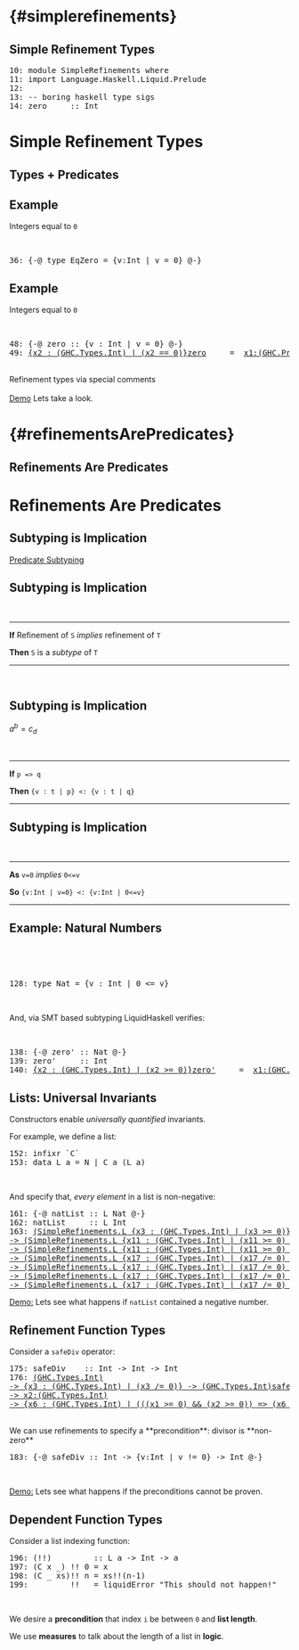  {#simplerefinements}
=======================

Simple Refinement Types
-----------------------

<div class="hidden">


<pre><span class=hs-linenum>10: </span><span class='hs-keyword'>module</span> <span class='hs-conid'>SimpleRefinements</span> <span class='hs-keyword'>where</span>
<span class=hs-linenum>11: </span><span class='hs-keyword'>import</span> <span class='hs-conid'>Language</span><span class='hs-varop'>.</span><span class='hs-conid'>Haskell</span><span class='hs-varop'>.</span><span class='hs-conid'>Liquid</span><span class='hs-varop'>.</span><span class='hs-conid'>Prelude</span>
<span class=hs-linenum>12: </span>
<span class=hs-linenum>13: </span><span class='hs-comment'>-- boring haskell type sigs</span>
<span class=hs-linenum>14: </span><span class='hs-definition'>zero</span>     <span class='hs-keyglyph'>::</span> <span class='hs-conid'>Int</span>
</pre>

</div>


Simple Refinement Types
=======================


Types + Predicates 
------------------


Example
-------

Integers equal to `0`

<br>


<pre><span class=hs-linenum>36: </span><span class='hs-keyword'>{-@</span> <span class='hs-keyword'>type</span> <span class='hs-conid'>EqZero</span> <span class='hs-keyglyph'>=</span> <span class='hs-layout'>{</span><span class='hs-varid'>v</span><span class='hs-conop'>:</span><span class='hs-conid'>Int</span> <span class='hs-keyglyph'>|</span> <span class='hs-varid'>v</span> <span class='hs-keyglyph'>=</span> <span class='hs-num'>0</span><span class='hs-layout'>}</span> <span class='hs-keyword'>@-}</span>
</pre>


Example
-------

Integers equal to `0`

<br>


<pre><span class=hs-linenum>48: </span><span class='hs-keyword'>{-@</span> <span class='hs-varid'>zero</span> <span class='hs-keyglyph'>::</span> <span class='hs-keyword'>{v :</span> <span class='hs-conid'>Int</span> <span class='hs-keyword'>| v = 0}</span> <span class='hs-keyword'>@-}</span>
<span class=hs-linenum>49: </span><a class=annot href="#"><span class=annottext>{x2 : (GHC.Types.Int) | (x2 == 0)}</span><span class='hs-definition'>zero</span></a>     <span class='hs-keyglyph'>=</span>  <a class=annot href="#"><span class=annottext>x1:(GHC.Prim.Int#) -&gt; {x2 : (GHC.Types.Int) | (x2 == (x1  :  int))}</span><span class='hs-num'>0</span></a>
</pre>

<br>

<div class="fragment">
Refinement types via special comments
</div>


<br>

<div class="fragment">
<a href="http://goto.ucsd.edu:8090/index.html#?demo=HaskellSimpleRefinements.hs" target= "_blank">Demo</a> 
Lets take a look.
</div>

 {#refinementsArePredicates}
============================

Refinements Are Predicates
--------------------------


Refinements Are Predicates
==========================

Subtyping is Implication
------------------------

[Predicate Subtyping](http://pvs.csl.sri.com/papers/subtypes98/tse98.pdf)


Subtyping is Implication
------------------------

<br>

--------    ---------------------------------------------
  **If**    Refinement of `S` *implies* refinement of `T` 

**Then**    `S` is a *subtype* of `T`
--------    ---------------------------------------------

<br>


Subtyping is Implication
------------------------

$a^b = c_d$

<br>

--------    ----------------------------
  **If**    `p => q`

**Then**    `{v : t | p} <: {v : t | q}`
--------    ----------------------------


Subtyping is Implication
------------------------

<br>

--------  ---------------------------------
  **As**  `v=0` *implies* `0<=v`

  **So**  `{v:Int | v=0} <: {v:Int | 0<=v}`
--------  ---------------------------------


Example: Natural Numbers
------------------------

<br>

 &nbsp;
<pre><span class=hs-linenum>128: </span><span class='hs-keyword'>type</span> <span class='hs-conid'>Nat</span> <span class='hs-keyglyph'>=</span> <span class='hs-layout'>{</span><span class='hs-varid'>v</span> <span class='hs-conop'>:</span> <span class='hs-conid'>Int</span> <span class='hs-keyglyph'>|</span> <span class='hs-num'>0</span> <span class='hs-varop'>&lt;=</span> <span class='hs-varid'>v</span><span class='hs-layout'>}</span>
</pre>

<br>

And, via SMT based subtyping LiquidHaskell verifies:

<br>


<pre><span class=hs-linenum>138: </span><span class='hs-keyword'>{-@</span> <span class='hs-varid'>zero'</span> <span class='hs-keyglyph'>::</span> <span class='hs-conid'>Nat</span> <span class='hs-keyword'>@-}</span>
<span class=hs-linenum>139: </span><span class='hs-definition'>zero'</span>     <span class='hs-keyglyph'>::</span> <span class='hs-conid'>Int</span>
<span class=hs-linenum>140: </span><a class=annot href="#"><span class=annottext>{x2 : (GHC.Types.Int) | (x2 &gt;= 0)}</span><span class='hs-definition'>zero'</span></a>     <span class='hs-keyglyph'>=</span>  <a class=annot href="#"><span class=annottext>x1:(GHC.Prim.Int#) -&gt; {x2 : (GHC.Types.Int) | (x2 == (x1  :  int))}</span><span class='hs-num'>0</span></a>
</pre>


Lists: Universal Invariants 
---------------------------

Constructors enable *universally quantified* invariants.

For example, we define a list:


<pre><span class=hs-linenum>152: </span><span class='hs-keyword'>infixr</span> <span class='hs-varop'>`C`</span>
<span class=hs-linenum>153: </span><span class='hs-keyword'>data</span> <span class='hs-conid'>L</span> <span class='hs-varid'>a</span> <span class='hs-keyglyph'>=</span> <span class='hs-conid'>N</span> <span class='hs-keyglyph'>|</span> <span class='hs-conid'>C</span> <span class='hs-varid'>a</span> <span class='hs-layout'>(</span><span class='hs-conid'>L</span> <span class='hs-varid'>a</span><span class='hs-layout'>)</span>
</pre>

<br>

And specify that, *every element* in a list is non-negative:


<pre><span class=hs-linenum>161: </span><span class='hs-keyword'>{-@</span> <span class='hs-varid'>natList</span> <span class='hs-keyglyph'>::</span> <span class='hs-conid'>L</span> <span class='hs-conid'>Nat</span> <span class='hs-keyword'>@-}</span>
<span class=hs-linenum>162: </span><span class='hs-definition'>natList</span>     <span class='hs-keyglyph'>::</span> <span class='hs-conid'>L</span> <span class='hs-conid'>Int</span>
<span class=hs-linenum>163: </span><a class=annot href="#"><span class=annottext>(SimpleRefinements.L {x3 : (GHC.Types.Int) | (x3 &gt;= 0)})</span><span class='hs-definition'>natList</span></a>     <span class='hs-keyglyph'>=</span>  <a class=annot href="#"><span class=annottext>{x2 : (GHC.Types.Int) | (x2 == (0  :  int))}</span><span class='hs-num'>0</span></a> <a class=annot href="#"><span class=annottext>{x11 : (GHC.Types.Int) | (x11 &gt;= 0) &amp;&amp; (x11 &gt;= SimpleRefinements.zero)}
-&gt; (SimpleRefinements.L {x11 : (GHC.Types.Int) | (x11 &gt;= 0) &amp;&amp; (x11 &gt;= SimpleRefinements.zero)})
-&gt; (SimpleRefinements.L {x11 : (GHC.Types.Int) | (x11 &gt;= 0) &amp;&amp; (x11 &gt;= SimpleRefinements.zero)})</span><span class='hs-varop'>`C`</span></a> <a class=annot href="#"><span class=annottext>{x2 : (GHC.Types.Int) | (x2 == (1  :  int))}</span><span class='hs-num'>1</span></a> <a class=annot href="#"><span class=annottext>{x17 : (GHC.Types.Int) | (x17 /= 0) &amp;&amp; (x17 &gt; 0) &amp;&amp; (x17 &gt; SimpleRefinements.zero) &amp;&amp; (x17 &gt;= 0)}
-&gt; (SimpleRefinements.L {x17 : (GHC.Types.Int) | (x17 /= 0) &amp;&amp; (x17 &gt; 0) &amp;&amp; (x17 &gt; SimpleRefinements.zero) &amp;&amp; (x17 &gt;= 0)})
-&gt; (SimpleRefinements.L {x17 : (GHC.Types.Int) | (x17 /= 0) &amp;&amp; (x17 &gt; 0) &amp;&amp; (x17 &gt; SimpleRefinements.zero) &amp;&amp; (x17 &gt;= 0)})</span><span class='hs-varop'>`C`</span></a> <a class=annot href="#"><span class=annottext>{x2 : (GHC.Types.Int) | (x2 == (3  :  int))}</span><span class='hs-num'>3</span></a> <a class=annot href="#"><span class=annottext>{x17 : (GHC.Types.Int) | (x17 /= 0) &amp;&amp; (x17 &gt; 0) &amp;&amp; (x17 &gt; SimpleRefinements.zero) &amp;&amp; (x17 &gt;= 0)}
-&gt; (SimpleRefinements.L {x17 : (GHC.Types.Int) | (x17 /= 0) &amp;&amp; (x17 &gt; 0) &amp;&amp; (x17 &gt; SimpleRefinements.zero) &amp;&amp; (x17 &gt;= 0)})
-&gt; (SimpleRefinements.L {x17 : (GHC.Types.Int) | (x17 /= 0) &amp;&amp; (x17 &gt; 0) &amp;&amp; (x17 &gt; SimpleRefinements.zero) &amp;&amp; (x17 &gt;= 0)})</span><span class='hs-varop'>`C`</span></a> <a class=annot href="#"><span class=annottext>(SimpleRefinements.L {x2 : (GHC.Types.Int) | false})</span><span class='hs-conid'>N</span></a>
</pre>

<a href="http://goto.ucsd.edu:8090/index.html#?demo=HaskellSimpleRefinements.hs" target= "_blank">Demo:</a> 
Lets see what happens if `natList` contained a negative number. 

Refinement Function Types
-------------------------

Consider a `safeDiv` operator: <br>


<pre><span class=hs-linenum>175: </span><span class='hs-definition'>safeDiv</span>    <span class='hs-keyglyph'>::</span> <span class='hs-conid'>Int</span> <span class='hs-keyglyph'>-&gt;</span> <span class='hs-conid'>Int</span> <span class='hs-keyglyph'>-&gt;</span> <span class='hs-conid'>Int</span>
<span class=hs-linenum>176: </span><a class=annot href="#"><span class=annottext>(GHC.Types.Int)
-&gt; {x3 : (GHC.Types.Int) | (x3 /= 0)} -&gt; (GHC.Types.Int)</span><span class='hs-definition'>safeDiv</span></a> <a class=annot href="#"><span class=annottext>(GHC.Types.Int)</span><span class='hs-varid'>x</span></a> <a class=annot href="#"><span class=annottext>{x2 : (GHC.Types.Int) | (x2 /= 0)}</span><span class='hs-varid'>y</span></a> <span class='hs-keyglyph'>=</span> <a class=annot href="#"><span class=annottext>{x2 : (GHC.Types.Int) | (x2 == x)}</span><span class='hs-varid'>x</span></a> <a class=annot href="#"><span class=annottext>x1:(GHC.Types.Int)
-&gt; x2:(GHC.Types.Int)
-&gt; {x6 : (GHC.Types.Int) | (((x1 &gt;= 0) &amp;&amp; (x2 &gt;= 0)) =&gt; (x6 &gt;= 0)) &amp;&amp; (((x1 &gt;= 0) &amp;&amp; (x2 &gt;= 1)) =&gt; (x6 &lt;= x1)) &amp;&amp; (x6 == (x1 / x2))}</span><span class='hs-varop'>`div`</span></a> <a class=annot href="#"><span class=annottext>{x3 : (GHC.Types.Int) | (x3 == y) &amp;&amp; (x3 /= 0)}</span><span class='hs-varid'>y</span></a>
</pre>

<br>
We can use refinements to specify a **precondition**: divisor is **non-zero** <br>


<pre><span class=hs-linenum>183: </span><span class='hs-keyword'>{-@</span> <span class='hs-varid'>safeDiv</span> <span class='hs-keyglyph'>::</span> <span class='hs-conid'>Int</span> <span class='hs-keyglyph'>-&gt;</span> <span class='hs-keyword'>{v:</span><span class='hs-conid'>Int</span> <span class='hs-keyword'>| v != 0}</span> <span class='hs-keyglyph'>-&gt;</span> <span class='hs-conid'>Int</span> <span class='hs-keyword'>@-}</span>
</pre>

<br>

<a href="http://goto.ucsd.edu:8090/index.html#?demo=HaskellSimpleRefinements.hs" target= "_blank">Demo:</a> 
Lets see what happens if the preconditions cannot be
proven. 

Dependent Function Types
------------------------

 Consider a list indexing function:
<pre><span class=hs-linenum>196: </span><span class='hs-layout'>(</span><span class='hs-varop'>!!</span><span class='hs-layout'>)</span>         <span class='hs-keyglyph'>::</span> <span class='hs-conid'>L</span> <span class='hs-varid'>a</span> <span class='hs-keyglyph'>-&gt;</span> <span class='hs-conid'>Int</span> <span class='hs-keyglyph'>-&gt;</span> <span class='hs-varid'>a</span>
<span class=hs-linenum>197: </span><span class='hs-layout'>(</span><span class='hs-conid'>C</span> <span class='hs-varid'>x</span> <span class='hs-keyword'>_</span><span class='hs-layout'>)</span> <span class='hs-varop'>!!</span> <span class='hs-num'>0</span> <span class='hs-keyglyph'>=</span> <span class='hs-varid'>x</span>
<span class=hs-linenum>198: </span><span class='hs-layout'>(</span><span class='hs-conid'>C</span> <span class='hs-keyword'>_</span> <span class='hs-varid'>xs</span><span class='hs-layout'>)</span><span class='hs-varop'>!!</span> <span class='hs-varid'>n</span> <span class='hs-keyglyph'>=</span> <span class='hs-varid'>xs</span><span class='hs-varop'>!!</span><span class='hs-layout'>(</span><span class='hs-varid'>n</span><span class='hs-comment'>-</span><span class='hs-num'>1</span><span class='hs-layout'>)</span>
<span class=hs-linenum>199: </span><span class='hs-keyword'>_</span>       <span class='hs-varop'>!!</span> <span class='hs-keyword'>_</span> <span class='hs-keyglyph'>=</span> <span class='hs-varid'>liquidError</span> <span class='hs-str'>"This should not happen!"</span>
</pre>

<br>

We desire a **precondition** that index `i` be between `0` and **list length**.

We use **measures** to talk about the length of a list in **logic**.


